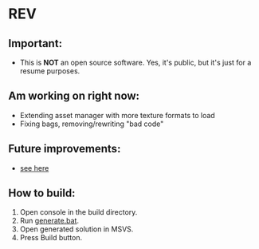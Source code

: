 # REV

## Important:
* This is **NOT** an open source software. Yes, it's public, but it's just for a resume purposes.

## Am working on right now:
* Extending asset manager with more texture formats to load
* Fixing bags, removing/rewriting "bad code"

## Future improvements:
* [see here](TODO.txt)

## How to build:
1. Open console in the build directory.
2. Run [generate.bat](build/generate.bat).
3. Open generated solution in MSVS.
4. Press Build button.
